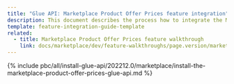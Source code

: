 ```yaml
---
title: "Glue API: Marketplace Product Offer Prices feature integration"
description: This document describes the process how to integrate the Marketplace Product Offer Prices Glue API feature into a Spryker project.
template: feature-integration-guide-template
related:
  - title: Marketplace Product Offer Prices feature walkthrough
    link: docs/marketplace/dev/feature-walkthroughs/page.version/marketplace-product-offer-prices-feature-walkthrough.html
---
```


{% include pbc/all/install-glue-api/202212.0/marketplace/install-the-marketplace-product-offer-prices-glue-api.md %} <!-- To edit, see /_includes/pbc/all/install-glue-api/202212.0/marketplace/install-the-marketplace-product-offer-prices-glue-api.md -->

